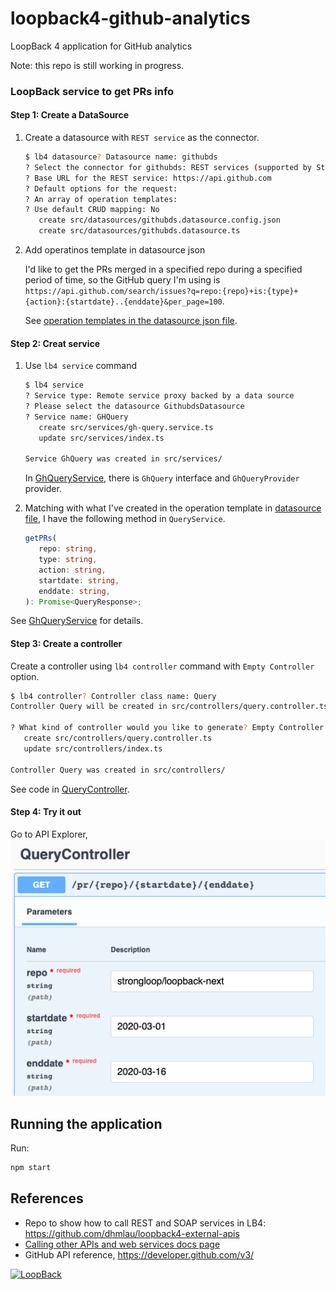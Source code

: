 # loopback4-github-analytics

LoopBack 4 application for GitHub analytics

Note: this repo is still working in progress.

### LoopBack service to get PRs info

#### Step 1: Create a DataSource

1. Create a datasource with `REST service` as the connector.

   ```sh
   $ lb4 datasource? Datasource name: githubds
   ? Select the connector for githubds: REST services (supported by StrongLoop)
   ? Base URL for the REST service: https://api.github.com
   ? Default options for the request:
   ? An array of operation templates:
   ? Use default CRUD mapping: No
      create src/datasources/githubds.datasource.config.json
      create src/datasources/githubds.datasource.ts
   ```

2. Add operatinos template in datasource json

   I'd like to get the PRs merged in a specified repo during a specified period of time, so the GitHub query I'm using is `https://api.github.com/search/issues?q=repo:{repo}+is:{type}+{action}:{startdate}..{enddate}&per_page=100`.

   See [operation templates in the datasource json file](src/datasources/githubds.datasource.json).

#### Step 2: Creat service

1. Use `lb4 service` command

   ```sh
   $ lb4 service
   ? Service type: Remote service proxy backed by a data source
   ? Please select the datasource GithubdsDatasource
   ? Service name: GHQuery
      create src/services/gh-query.service.ts
      update src/services/index.ts

   Service GhQuery was created in src/services/
   ```

   In [GhQueryService](src/services/gh-query.service.ts), there is `GhQuery` interface and `GhQueryProvider` provider.

2. Matching with what I've created in the operation template in [datasource file](src/datasources/githubds.datasource.json), I have the following method in `QueryService`.

   ```ts
   getPRs(
      repo: string,
      type: string,
      action: string,
      startdate: string,
      enddate: string,
   ): Promise<QueryResponse>;
   ```

See [GhQueryService](src/services/gh-query.service.ts) for details.

#### Step 3: Create a controller

Create a controller using `lb4 controller` command with `Empty Controller` option.

```sh
$ lb4 controller? Controller class name: Query
Controller Query will be created in src/controllers/query.controller.ts

? What kind of controller would you like to generate? Empty Controller
   create src/controllers/query.controller.ts
   update src/controllers/index.ts

Controller Query was created in src/controllers/
```

See code in [QueryController](src/controllers/query.controller.ts).

#### Step 4: Try it out

Go to API Explorer,
![](mergedPRQuery.png)

## Running the application

Run:

```sh
npm start
```

## References

- Repo to show how to call REST and SOAP services in LB4: https://github.com/dhmlau/loopback4-external-apis
- [Calling other APIs and web services docs page](https://loopback.io/doc/en/lb4/Calling-other-APIs-and-web-services.html)
- GitHub API reference, https://developer.github.com/v3/

[![LoopBack](<https://github.com/strongloop/loopback-next/raw/master/docs/site/imgs/branding/Powered-by-LoopBack-Badge-(blue)-@2x.png>)](http://loopback.io/)
